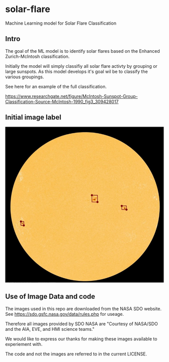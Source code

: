 # solar-flare
Machine Learning model for Solar Flare Classification

## Intro
The goal of the ML model is to identify solar flares based on the Enhanced Zurich-McIntosh classification. 

Initially the model will simply classifiy all solar flare activty by grouping or large sunspots. As this model develops it's goal wil be to classify the various groupings. 

See here for an example of the full classification.

https://www.researchgate.net/figure/McIntosh-Sunspot-Group-Classification-Source-McIntosh-1990_fig3_309428017

## Initial image label
![solar-flare-label](./docs/hmii-label.jpg)

## Use of Image Data and code
The images used in this repo are downloaded from the NASA SDO website. See https://sdo.gsfc.nasa.gov/data/rules.php for useage.

Therefore all images provided by SDO NASA are "Courtesy of NASA/SDO and the AIA, EVE, and HMI science teams."

We would like to express our thanks for making these images available to experiement with.

The code and not the images are referred to in the current LICENSE.